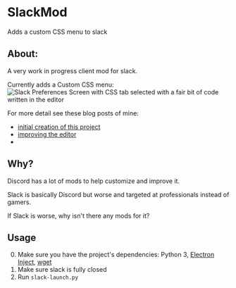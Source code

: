 # SlackMod
Adds a custom CSS menu to slack

## About:
A very work in progress client mod for slack.

Currently adds a Custom CSS menu:
![Slack Preferences Screen with CSS tab selected with a fair bit of code written in the editor](https://i.imgur.com/UUxtgQj.png)

For more detail see these blog posts of mine: 
- [initial creation of this project](https://dev.to/f53/adding-a-custom-css-menu-to-slack-1090)
- [improving the editor](https://dev.to/f53/slack-mod-improving-the-editor-4hbn)
- 

## Why?
Discord has a lot of mods to help customize and improve it. 

Slack is basically Discord but worse and targeted at professionals instead of gamers.

If Slack is worse, why isn't there any mods for it?

## Usage
0. Make sure you have the project's dependencies: Python 3, [Electron Inject](https://pypi.org/project/electron-inject/), [wget](https://pypi.org/project/wget/)
1. Make sure slack is fully closed
2. Run `slack-launch.py`